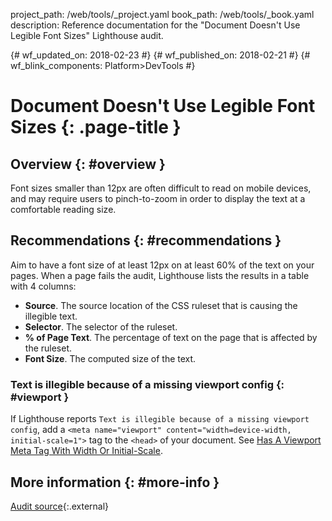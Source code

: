project_path: /web/tools/_project.yaml
book_path: /web/tools/_book.yaml
description: Reference documentation for the "Document Doesn't Use Legible Font Sizes" Lighthouse audit.

{# wf_updated_on: 2018-02-23 #}
{# wf_published_on: 2018-02-21 #}
{# wf_blink_components: Platform>DevTools #}

# Document Doesn't Use Legible Font Sizes  {: .page-title }

## Overview {: #overview }

Font sizes smaller than 12px are often difficult to read on mobile devices, and may require users
to pinch-to-zoom in order to display the text at a comfortable reading size.

## Recommendations {: #recommendations }

Aim to have a font size of at least 12px on at least 60% of the text on your pages. 
When a page fails the audit, Lighthouse lists the results in a table with 4 columns:

* **Source**. The source location of the CSS ruleset that is causing the illegible text.
* **Selector**. The selector of the ruleset.
* **% of Page Text**. The percentage of text on the page that is affected by the ruleset.
* **Font Size**. The computed size of the text.

### Text is illegible because of a missing viewport config {: #viewport }

If Lighthouse reports `Text is illegible because of a missing viewport config`, add a
`<meta name="viewport" content="width=device-width, initial-scale=1">` tag to the `<head>` of
your document. See [Has A Viewport Meta Tag With Width Or Initial-Scale][viewport].

[viewport]: /web/tools/lighthouse/audits/has-viewport-meta-tag

## More information {: #more-info }

[Audit source][src]{:.external}

[src]: https://github.com/GoogleChrome/lighthouse/blob/master/lighthouse-core/audits/seo/font-size.js
